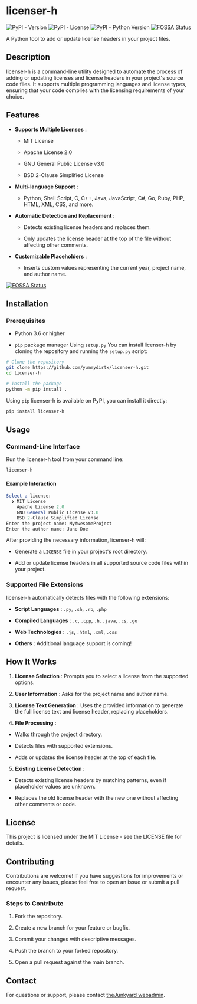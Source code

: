 # licenser-h

![PyPI - Version](https://img.shields.io/pypi/v/licenser-h)
![PyPI - License](https://img.shields.io/pypi/l/licenser-h)
![PyPI - Python Version](https://img.shields.io/pypi/pyversions/licenser-h)
[![FOSSA Status](https://app.fossa.com/api/projects/git%2Bgithub.com%2Fyummydirtx%2Flicenser-h.svg?type=shield)](https://app.fossa.com/projects/git%2Bgithub.com%2Fyummydirtx%2Flicenser-h?ref=badge_shield)


A Python tool to add or update license headers in your project files.

## Description 

licenser-h is a command-line utility designed to automate the process of adding or updating licenses and license headers in your project's source code files. It supports multiple programming languages and license types, ensuring that your code complies with the licensing requirements of your choice.

## Features 
 
- **Supports Multiple Licenses** :
  - MIT License

  - Apache License 2.0

  - GNU General Public License v3.0

  - BSD 2-Clause Simplified License
 
- **Multi-language Support** :
  - Python, Shell Script, C, C++, Java, JavaScript, C#, Go, Ruby, PHP, HTML, XML, CSS, and more.
 
- **Automatic Detection and Replacement** :
  - Detects existing license headers and replaces them.

  - Only updates the license header at the top of the file without affecting other comments.
 
- **Customizable Placeholders** : 
  - Inserts custom values representing the current year, project name, and author name.


[![FOSSA Status](https://app.fossa.com/api/projects/git%2Bgithub.com%2Fyummydirtx%2Flicenser-h.svg?type=large)](https://app.fossa.com/projects/git%2Bgithub.com%2Fyummydirtx%2Flicenser-h?ref=badge_large)

## Installation 

### Prerequisites 

- Python 3.6 or higher
 
- `pip` package manager
Using `setup.py` You can install licenser-h by cloning the repository and running the `setup.py` script:

```bash
# Clone the repository
git clone https://github.com/yummydirtx/licenser-h.git
cd licenser-h

# Install the package
python -m pip install .
```
Using `pip`
licenser-h is available on PyPI, you can install it directly:


```bash
pip install licenser-h
```
## Usage 

### Command-Line Interface 

Run the licenser-h tool from your command line:


```bash
licenser-h
```

#### Example Interaction 


```mathematica
Select a license:
  ❯ MIT License
    Apache License 2.0
    GNU General Public License v3.0
    BSD 2-Clause Simplified License
Enter the project name: MyAwesomeProject
Enter the author name: Jane Doe
```

After providing the necessary information, licenser-h will:
 
- Generate a `LICENSE` file in your project's root directory.

- Add or update license headers in all supported source code files within your project.

### Supported File Extensions 

licenser-h automatically detects files with the following extensions:
 
- **Script Languages** : `.py`, `.sh`, `.rb`, `.php`
 
- **Compiled Languages** : `.c`, `.cpp`, `.h`, `.java`, `.cs`, `.go`
 
- **Web Technologies** : `.js`, `.html`, `.xml`, `.css`
 
- **Others** : Additional language support is coming!

## How It Works 
 
1. **License Selection** : Prompts you to select a license from the supported options.
 
2. **User Information** : Asks for the project name and author name.
 
3. **License Text Generation** : Uses the provided information to generate the full license text and license header, replacing placeholders.
 
4. **File Processing** :
  - Walks through the project directory.

  - Detects files with supported extensions.

  - Adds or updates the license header at the top of each file.
 
5. **Existing License Detection** :
  - Detects existing license headers by matching patterns, even if placeholder values are unknown.

  - Replaces the old license header with the new one without affecting other comments or code.

## License 
This project is licensed under the MIT License - see the LICENSE file for details.
## Contributing 

Contributions are welcome! If you have suggestions for improvements or encounter any issues, please feel free to open an issue or submit a pull request.

### Steps to Contribute 

1. Fork the repository.

2. Create a new branch for your feature or bugfix.

3. Commit your changes with descriptive messages.

4. Push the branch to your forked repository.

5. Open a pull request against the main branch.

## Contact 
For questions or support, please contact [theJunkyard webadmin](mailto:support@thejunkyard.dev).